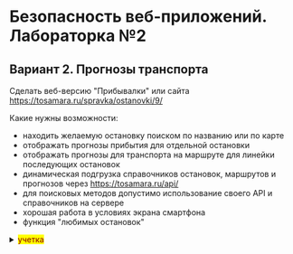 # Безопасность веб-приложений. Лабораторка №2

## Вариант 2. Прогнозы транспорта

Сделать веб-версию "Прибывалки" или сайта https://tosamara.ru/spravka/ostanovki/9/

Какие нужны возможности:
- находить желаемую остановку поиском по названию или по карте
- отображать прогнозы прибытия для отдельной остановки
- отображать прогнозы для транспорта на маршруте для линейки последующих остановок
- динамическая подгрузка справочников остановок, маршрутов и прогнозов через https://tosamara.ru/api/ 
- для поисковых методов допустимо использование своего API и справочников на сервере
- хорошая работа в условиях экрана смартфона
- функция "любимых остановок"
<details>
<summary><mark><font color=darkred>учетка</font></mark></summary><p>clientId=test secret_key=just_f0r_tests</p>
</details>



